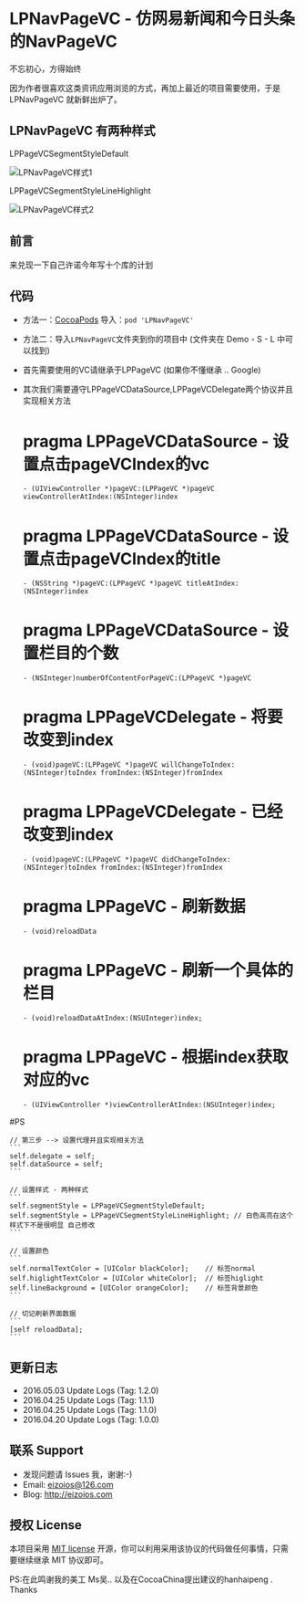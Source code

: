 # LPNavPageVC - 仿网易新闻和今日头条的NavPageVC

不忘初心，方得始终 

因为作者很喜欢这类资讯应用浏览的方式，再加上最近的项目需要使用，于是 LPNavPageVC 就新鲜出炉了。

## LPNavPageVC 有两种样式 

LPPageVCSegmentStyleDefault

![LPNavPageVC样式1](https://github.com/EizoiOS/LPNavPageVCTest/blob/master/LPNavPageVCStyleDefault.gif)

LPPageVCSegmentStyleLineHighlight

![LPNavPageVC样式2](https://github.com/EizoiOS/LPNavPageVCTest/blob/master/LPNavPageVCStyleLineHighlight.gif)


## 前言 

来兑现一下自己许诺今年写十个库的计划 


## 代码 

- 方法一：[CocoaPods](https://cocoapods.org/) 导入：`pod 'LPNavPageVC'`

- 方法二：导入`LPNavPageVC`文件夹到你的项目中 (文件夹在 Demo - S - L 中可以找到)

* 首先需要使用的VC请继承于LPPageVC (如果你不懂继承 .. Google)

* 其次我们需要遵守LPPageVCDataSource,LPPageVCDelegate两个协议并且实现相关方法

    # pragma LPPageVCDataSource - 设置点击pageVCIndex的vc
    ```
    - (UIViewController *)pageVC:(LPPageVC *)pageVC viewControllerAtIndex:(NSInteger)index
    ```
    # pragma LPPageVCDataSource - 设置点击pageVCIndex的title
    ```   
    - (NSString *)pageVC:(LPPageVC *)pageVC titleAtIndex:(NSInteger)index
    ```
    # pragma LPPageVCDataSource - 设置栏目的个数
    ```
    - (NSInteger)numberOfContentForPageVC:(LPPageVC *)pageVC
    ```
    # pragma LPPageVCDelegate - 将要改变到index
    ```
    - (void)pageVC:(LPPageVC *)pageVC willChangeToIndex:(NSInteger)toIndex fromIndex:(NSInteger)fromIndex
    ```
    # pragma LPPageVCDelegate - 已经改变到index
    ```
    - (void)pageVC:(LPPageVC *)pageVC didChangeToIndex:(NSInteger)toIndex fromIndex:(NSInteger)fromIndex
    ```
    # pragma LPPageVC - 刷新数据
    ```
    - (void)reloadData
    ```
    # pragma LPPageVC - 刷新一个具体的栏目
    ```
    - (void)reloadDataAtIndex:(NSUInteger)index;
    ```
    # pragma LPPageVC - 根据index获取对应的vc
    ```
    - (UIViewController *)viewControllerAtIndex:(NSUInteger)index;
    ```

#PS 

    // 第三步 --> 设置代理并且实现相关方法
    ```
    self.delegate = self;
    self.dataSource = self;
    ```

    // 设置样式 - 两种样式
    ```
    self.segmentStyle = LPPageVCSegmentStyleDefault;
    self.segmentStyle = LPPageVCSegmentStyleLineHighlight; // 白色高亮在这个样式下不是很明显 自己修改
    ```

    // 设置颜色
    ```
    self.normalTextColor = [UIColor blackColor];    // 标签normal
    self.higlightTextColor = [UIColor whiteColor];  // 标签higlight
    self.lineBackground = [UIColor orangeColor];    // 标签背景颜色
    ```

    // 切记刷新界面数据
    ```
    [self reloadData];
    ```
    

## 更新日志
* 2016.05.03 Update Logs (Tag: 1.2.0) 
* 2016.04.25 Update Logs (Tag: 1.1.1) 
* 2016.04.25 Update Logs (Tag: 1.1.0)
* 2016.04.20 Update Logs (Tag: 1.0.0)

## 联系 Support

* 发现问题请 Issues 我，谢谢:-)
* Email: eizoios@126.com
* Blog: http://eizoios.com

## 授权 License

本项目采用 [MIT license](http://opensource.org/licenses/MIT) 开源，你可以利用采用该协议的代码做任何事情，只需要继续继承 MIT 协议即可。

PS:在此鸣谢我的美工 Ms吴.. 以及在CocoaChina提出建议的hanhaipeng . Thanks
